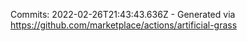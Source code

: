 Commits: 2022-02-26T21:43:43.636Z - Generated via https://github.com/marketplace/actions/artificial-grass
<br>

